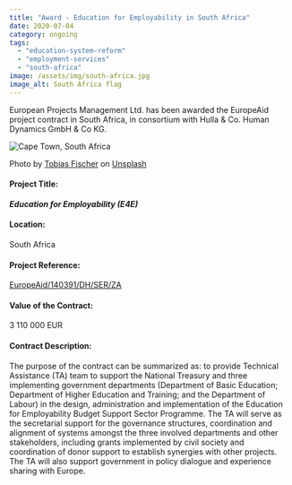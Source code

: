 ```yaml
---
title: "Award - Education for Employability in South Africa"
date: 2020-07-04
category: ongoing
tags: 
  - "education-system-reform"
  - "employment-services"
  - "south-africa"
image: /assets/img/south-africa.jpg
image_alt: South Africa flag
---
```


European Projects Management Ltd. has been awarded the EuropeAid project contract in South Africa, in consortium with Hulla & Co. Human Dynamics GmbH & Co KG.

![Cape Town, South Africa](images/tobias-fischer-zZLQzxk_MOU-unsplash-e1599216853965-1024x433.jpg)

Photo by [Tobias Fischer](https://unsplash.com/@tofi?utm_source=unsplash&utm_medium=referral&utm_content=creditCopyText) on [Unsplash](https://unsplash.com/?utm_source=unsplash&utm_medium=referral&utm_content=creditCopyText)

#### Project Title:

****_Education for Employability (E4E)_****

#### Location:

South Africa

#### Project Reference:

[EuropeAid/140391/DH/SER/ZA](https://epm.lv/shortlist-education-employability-e4e-south-africa/)

#### Value of the Contract:

3 110 000 EUR

#### Contract Description:

The purpose of the contract can be summarized as: to provide Technical Assistance (TA) team to support the National Treasury and three implementing government departments (Department of Basic Education; Department of Higher Education and Training; and the Department of Labour) in the design, administration and implementation of the Education for Employability Budget Support Sector Programme. The TA will serve as the secretarial support for the governance structures, coordination and alignment of systems amongst the three involved departments and other stakeholders, including grants implemented by civil society and coordination of donor support to establish synergies with other projects. The TA will also support government in policy dialogue and experience sharing with Europe.
